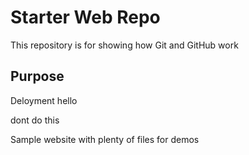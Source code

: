 # Starter Web Repo

This repository is for showing how Git and GitHub work

## Purpose

Deloyment
hello

dont do this

Sample website with plenty of files for demos